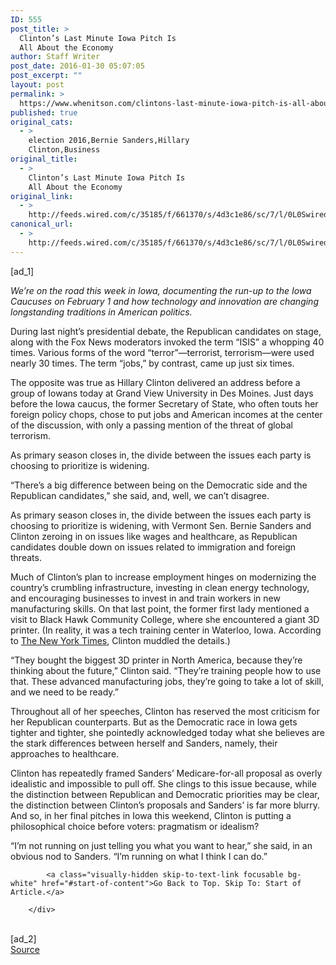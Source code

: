 ```yaml
---
ID: 555
post_title: >
  Clinton’s Last Minute Iowa Pitch Is
  All About the Economy
author: Staff Writer
post_date: 2016-01-30 05:07:05
post_excerpt: ""
layout: post
permalink: >
  https://www.whenitson.com/clintons-last-minute-iowa-pitch-is-all-about-the-economy/
published: true
original_cats:
  - >
    election 2016,Bernie Sanders,Hillary
    Clinton,Business
original_title:
  - >
    Clinton’s Last Minute Iowa Pitch Is
    All About the Economy
original_link:
  - >
    http://feeds.wired.com/c/35185/f/661370/s/4d3c1e86/sc/7/l/0L0Swired0N0C20A160C0A10Cclintons0Elast0Eminute0Eiowa0Epitch0Eis0Eall0Eabout0Ethe0Eeconomy0C/story01.htm
canonical_url:
  - >
    http://feeds.wired.com/c/35185/f/661370/s/4d3c1e86/sc/7/l/0L0Swired0N0C20A160C0A10Cclintons0Elast0Eminute0Eiowa0Epitch0Eis0Eall0Eabout0Ethe0Eeconomy0C/story01.htm
---
```

 [ad_1]
<br><div id=""><p><em><cite>We’re on the road this week in Iowa, documenting the run-up to the Iowa Caucuses on February 1 and how technology and innovation are changing longstanding traditions in American politics.</cite></em></p>
<p>During last night’s presidential debate, the Republican candidates on stage, along with the Fox News moderators invoked the term “ISIS” a whopping 40 times. Various forms of the word “terror”—terrorist, terrorism—were used nearly 30 times. The term “jobs,” by contrast, came up just six times.</p>
<p>The opposite was true as Hillary Clinton delivered an address before a group of Iowans today at Grand View University in Des Moines. Just days before the Iowa caucus, the former Secretary of State, who often touts her foreign policy chops, chose to put jobs and American incomes at the center of the discussion, with only a passing mention of the threat of global terrorism. </p>
<p data-js="fader" class="pullquote carve fader">
	As primary season closes in, the divide between the issues each party is choosing to prioritize is widening.	<span class="attribution"/>
</p>

<p>“There’s a big difference between being on the Democratic side and the Republican candidates,” she said, and, well, we can’t disagree. </p>
<p>As primary season closes in, the divide between the issues each party is choosing to prioritize is widening, with Vermont Sen. Bernie Sanders and Clinton zeroing in on issues like wages and healthcare, as Republican candidates double down on issues related to immigration and foreign threats.</p>
<p>Much of Clinton’s plan to increase employment hinges on modernizing the country’s crumbling infrastructure, investing in clean energy technology, and encouraging businesses to invest in and train workers in new manufacturing skills. On that last point, the former first lady mentioned a visit to Black Hawk Community College, where she encountered a giant 3D printer. (In reality, it was a tech training center in Waterloo, Iowa. According to <a href="http://www.nytimes.com/politics/first-draft/2016/01/29/hillary-clinton-and-the-huge-3d-printer/" target="_blank">The New York Times</a>, Clinton muddled the details.) </p>
<p>“They bought the biggest 3D printer in North America, because they’re thinking about the future,” Clinton said. “They’re training people how to use that. These advanced manufacturing jobs, they’re going to take a lot of skill, and we need to be ready.”</p>
<p>Throughout all of her speeches, Clinton has reserved the most criticism for her Republican counterparts. But as the Democratic race in Iowa gets tighter and tighter, she pointedly acknowledged today what she believes are the stark differences between herself and Sanders, namely, their approaches to healthcare. </p>
<p>Clinton has repeatedly framed Sanders’ Medicare-for-all proposal as overly idealistic and impossible to pull off. She clings to this issue because, while the distinction between Republican and Democratic priorities may be clear, the distinction between Clinton’s proposals and Sanders’ is far more blurry. And so, in her final pitches in Iowa this weekend, Clinton is putting a philosophical choice before voters: pragmatism or idealism?</p>
<p>“I’m not running on just telling you what you want to hear,” she said, in an obvious nod to Sanders. “I’m running on what I think I can do.” </p>

			<a class="visually-hidden skip-to-text-link focusable bg-white" href="#start-of-content">Go Back to Top. Skip To: Start of Article.</a>

		</div>
<br>[ad_2]
<br><a href="http://feeds.wired.com/c/35185/f/661370/s/4d3c1e86/sc/7/l/0L0Swired0N0C20A160C0A10Cclintons0Elast0Eminute0Eiowa0Epitch0Eis0Eall0Eabout0Ethe0Eeconomy0C/story01.htm">Source </a>